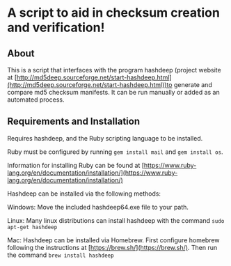 # A script to aid in checksum creation and verification!

## About
This is a script that interfaces with the program hashdeep (project website at [http://md5deep.sourceforge.net/start-hashdeep.html](http://md5deep.sourceforge.net/start-hashdeep.html))to generate and compare md5 checksum manifests. It can be run manually or added as an automated process.

## Requirements and Installation

Requires hashdeep, and the Ruby scripting language to be installed.

Ruby must be configured by running `gem install mail` and `gem install os`.

Information for installing Ruby can be found at [https://www.ruby-lang.org/en/documentation/installation/](https://www.ruby-lang.org/en/documentation/installation/)

Hashdeep can be installed via the following methods:

Windows: Move the included hashdeep64.exe file to your path.

Linux: Many linux distributions can install hashdeep with the command `sudo apt-get hashdeep`

Mac: Hashdeep can be installed via Homebrew.  First configure homebrew following the instructions at [https://brew.sh/](https://brew.sh/).  Then run the command `brew install hashdeep`

